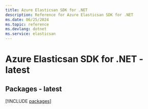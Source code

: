 ```yaml
---
title: Azure Elasticsan SDK for .NET
description: Reference for Azure Elasticsan SDK for .NET
ms.date: 06/25/2024
ms.topic: reference
ms.devlang: dotnet
ms.service: elasticsan
---
```

# Azure Elasticsan SDK for .NET - latest
## Packages - latest
[!INCLUDE [packages](elasticsan-index.md)]